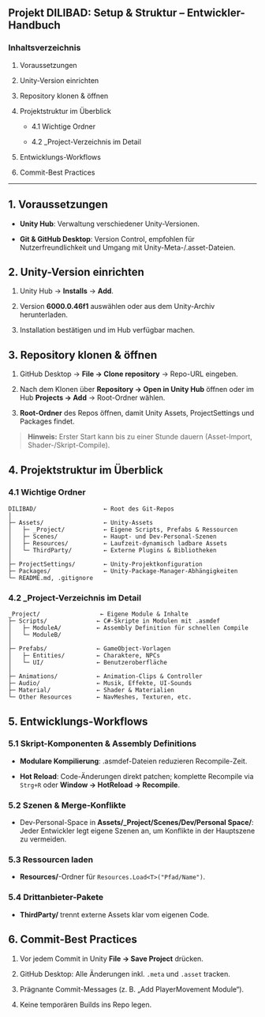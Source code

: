 ## Projekt DILIBAD: Setup & Struktur – Entwickler-Handbuch

### Inhaltsverzeichnis

1. Voraussetzungen
    
2. Unity-Version einrichten
    
3. Repository klonen & öffnen
    
4. Projektstruktur im Überblick
    
    - 4.1 Wichtige Ordner
        
    - 4.2 _Project-Verzeichnis im Detail
        
5. Entwicklungs-Workflows
    
6. Commit-Best Practices
    

---

## 1. Voraussetzungen

- **Unity Hub**: Verwaltung verschiedener Unity-Versionen.
    
- **Git & GitHub Desktop**: Version Control, empfohlen für Nutzerfreundlichkeit und Umgang mit Unity-Meta-/.asset-Dateien.
    

## 2. Unity-Version einrichten

1. Unity Hub → **Installs** → **Add**.
    
2. Version **6000.0.46f1** auswählen oder aus dem Unity-Archiv herunterladen.
    
3. Installation bestätigen und im Hub verfügbar machen.
    

## 3. Repository klonen & öffnen

1. GitHub Desktop → **File → Clone repository** → Repo-URL eingeben.
    
2. Nach dem Klonen über **Repository → Open in Unity Hub** öffnen oder im Hub **Projects → Add** → Root-Ordner wählen.
    
3. **Root-Ordner** des Repos öffnen, damit Unity Assets, ProjectSettings und Packages findet.
    

> **Hinweis:** Erster Start kann bis zu einer Stunde dauern (Asset-Import, Shader-/Skript-Compile).

## 4. Projektstruktur im Überblick

### 4.1 Wichtige Ordner

```
DILIBAD/                   ← Root des Git-Repos
│
├─ Assets/                 ← Unity-Assets
│   ├─ _Project/           ← Eigene Scripts, Prefabs & Ressourcen
│   ├─ Scenes/             ← Haupt- und Dev-Personal-Szenen
│   ├─ Resources/          ← Laufzeit-dynamisch ladbare Assets
│   └─ ThirdParty/         ← Externe Plugins & Bibliotheken
│
├─ ProjectSettings/        ← Unity-Projektkonfiguration
├─ Packages/               ← Unity-Package-Manager-Abhängigkeiten
└─ README.md, .gitignore
```

### 4.2 _Project-Verzeichnis im Detail

```
_Project/                 ← Eigene Module & Inhalte
├─ Scripts/              ← C#-Skripte in Modulen mit .asmdef
│   ├─ ModuleA/          ← Assembly Definition für schnellen Compile
│   └─ ModuleB/
│
├─ Prefabs/              ← GameObject-Vorlagen
│   ├─ Entities/         ← Charaktere, NPCs
│   └─ UI/               ← Benutzeroberfläche
│
├─ Animations/           ← Animation-Clips & Controller
├─ Audio/                ← Musik, Effekte, UI-Sounds
├─ Material/             ← Shader & Materialien
└─ Other Resources       ← NavMeshes, Texturen, etc.
```

## 5. Entwicklungs-Workflows

### 5.1 Skript-Komponenten & Assembly Definitions

- **Modulare Kompilierung**: .asmdef-Dateien reduzieren Recompile-Zeit.
    
- **Hot Reload**: Code-Änderungen direkt patchen; komplette Recompile via `Strg+R` oder **Window → HotReload → Recompile**.
    

### 5.2 Szenen & Merge-Konflikte

- Dev-Personal-Space in **Assets/_Project/Scenes/Dev/Personal Space/**:  
    Jeder Entwickler legt eigene Szenen an, um Konflikte in der Hauptszene zu vermeiden.
    

### 5.3 Ressourcen laden

- **Resources/**-Ordner für `Resources.Load<T>("Pfad/Name")`.
    

### 5.4 Drittanbieter-Pakete

- **ThirdParty/** trennt externe Assets klar vom eigenen Code.
    

## 6. Commit-Best Practices

1. Vor jedem Commit in Unity **File → Save Project** drücken.
    
2. GitHub Desktop: Alle Änderungen inkl. `.meta` und `.asset` tracken.
    
3. Prägnante Commit-Messages (z. B. „Add PlayerMovement Module“).
    
4. Keine temporären Builds ins Repo legen.
